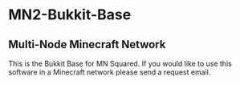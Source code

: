 MN2-Bukkit-Base
===============

Multi-Node Minecraft Network
----------------------------

This is the Bukkit Base for MN Squared.
If you would like to use this software in a
Minecraft network please send a request email.
